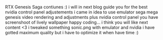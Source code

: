 RTX Genesis Saga contiunes :)
i will in next blog guide you for the best  nvidia control panel adjustements
i came in idea to use emulator sega mega genesis video rendering and adjustments plus nvidia control panel
you have screenshoot of lively wallpaper
happy coding...
i think you will like next content <3
i tweaked something sonic.png with emulator and nvidia i have gotted maximum quality but i have to optimize it when have time :)
